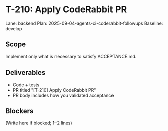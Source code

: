 # T-210: Apply CodeRabbit PR
Lane: backend
Plan: 2025-09-04-agents-ci-coderabbit-followups
Baseline: develop

## Scope
Implement only what is necessary to satisfy ACCEPTANCE.md.

## Deliverables
- Code + tests
- PR titled "[T-210] Apply CodeRabbit PR"
- PR body includes how you validated acceptance

## Blockers
(Write here if blocked; 1–2 lines)
